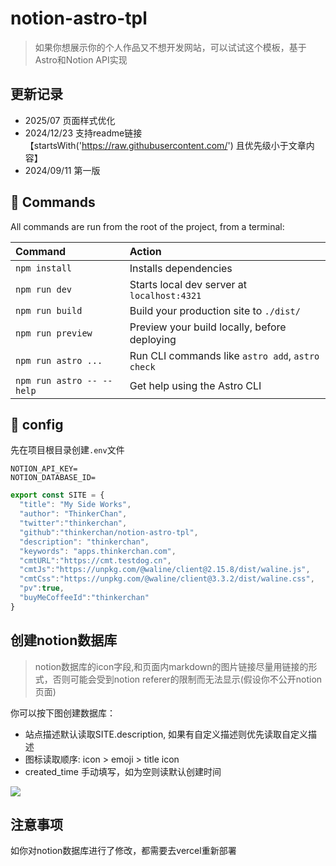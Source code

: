 # notion-astro-tpl
> 如果你想展示你的个人作品又不想开发网站，可以试试这个模板，基于Astro和Notion API实现

## 更新记录
- 2025/07 页面样式优化
- 2024/12/23 支持readme链接【startsWith('https://raw.githubusercontent.com/') 且优先级小于文章内容】
- 2024/09/11 第一版

## 🧞 Commands

All commands are run from the root of the project, from a terminal:

| Command                   | Action                                           |
| :------------------------ | :----------------------------------------------- |
| `npm install`             | Installs dependencies                            |
| `npm run dev`             | Starts local dev server at `localhost:4321`      |
| `npm run build`           | Build your production site to `./dist/`          |
| `npm run preview`         | Preview your build locally, before deploying     |
| `npm run astro ...`       | Run CLI commands like `astro add`, `astro check` |
| `npm run astro -- --help` | Get help using the Astro CLI                     |

## 👀 config
先在项目根目录创建`.env`文件
```env
NOTION_API_KEY=
NOTION_DATABASE_ID=
```

```ts
export const SITE = {
  "title": "My Side Works",
  "author": "ThinkerChan",
  "twitter":"thinkerchan",
  "github":"thinkerchan/notion-astro-tpl",
  "description": "thinkerchan",
  "keywords": "apps.thinkerchan.com",
  "cmtURL":"https://cmt.testdog.cn",
  "cmtJs":"https://unpkg.com/@waline/client@2.15.8/dist/waline.js",
  "cmtCss":"https://unpkg.com/@waline/client@3.3.2/dist/waline.css",
  "pv":true,
  "buyMeCoffeeId":"thinkerchan"
}

```
## 创建notion数据库

> notion数据库的icon字段,和页面内markdown的图片链接尽量用链接的形式，否则可能会受到notion referer的限制而无法显示(假设你不公开notion页面)

你可以按下图创建数据库：
- 站点描述默认读取SITE.description, 如果有自定义描述则优先读取自定义描述
- 图标读取顺序: icon > emoji > title icon
- created_time 手动填写，如为空则读默认创建时间

![](https://telegram-file.vercel.app/api/file/BQACAgUAAxkDAAP8Z2kdVMwC397WCTUNrfHHmMhJ9aQAAoARAALO_0lXnvHR2X4fSPk2BA.png)

## 注意事项

如你对notion数据库进行了修改，都需要去vercel重新部署
